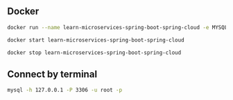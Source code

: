## Docker

```bash
docker run --name learn-microservices-spring-boot-spring-cloud -e MYSQL_ROOT_PASSWORD=root -p 3306:3306 -d mysql
```

```bash
docker start learn-microservices-spring-boot-spring-cloud
```

```bash
docker stop learn-microservices-spring-boot-spring-cloud
```

## Connect by terminal

```bash
mysql -h 127.0.0.1 -P 3306 -u root -p
```
